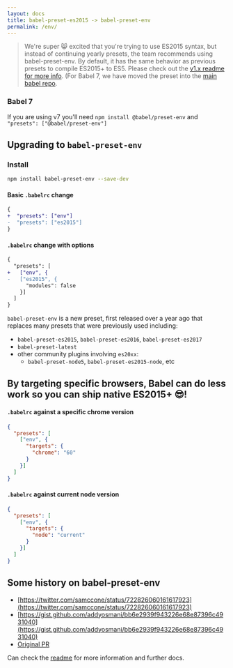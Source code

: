 ```yaml
---
layout: docs
title: babel-preset-es2015 -> babel-preset-env
permalink: /env/
---
```


> We're super 😸 excited that you're trying to use ES2015 syntax, but instead of continuing yearly presets, the team recommends using babel-preset-env. By default, it has the same behavior as previous presets to compile ES2015+ to ES5.
> Please check out the [v1.x readme for more info](https://github.com/babel/babel-preset-env/tree/1.x). (For Babel 7, we have moved the preset into the [main babel repo](https://github.com/babel/babel/tree/master/packages/babel-preset-env).

### Babel 7

If you are using v7 you'll need `npm install @babel/preset-env` and `"presets": ["@babel/preset-env"]`

## Upgrading to `babel-preset-env`

### Install

```sh
npm install babel-preset-env --save-dev
```
#### Basic `.babelrc` change

```diff
{
+  "presets": ["env"]
-  "presets": ["es2015"]
}
```

#### `.babelrc` change with options

```diff
{
  "presets": [
+   ["env", {
-   ["es2015", {
      "modules": false
    }]
  ]
}
```

`babel-preset-env` is a new preset, first released over a year ago that replaces many presets that were previously used including:

- `babel-preset-es2015`, `babel-preset-es2016`, `babel-preset-es2017`
- `babel-preset-latest`
- other community plugins involving `es20xx`:
  - `babel-preset-node5`, `babel-preset-es2015-node`, etc

## By targeting specific browsers, Babel can do less work so you can ship native ES2015+ 😎!

#### `.babelrc` against a specific chrome version

```json
{
  "presets": [
    ["env", {
      "targets": {
        "chrome": "60"
      }
    }]
  ]
}
```

#### `.babelrc` against current node version

```json
{
  "presets": [
    ["env", {
      "targets": {
        "node": "current"
      }
    }]
  ]
}
```

## Some history on babel-preset-env

- [https://twitter.com/samccone/status/722826060161617923](https://twitter.com/samccone/status/722826060161617923)
- [https://gist.github.com/addyosmani/bb6e2939f943226e68e87396c4931040](https://gist.github.com/addyosmani/bb6e2939f943226e68e87396c4931040)
- [Original PR](https://github.com/babel/babel/pull/3476)

Can check the [readme](https://github.com/babel/babel-preset-env) for more information and further docs.
